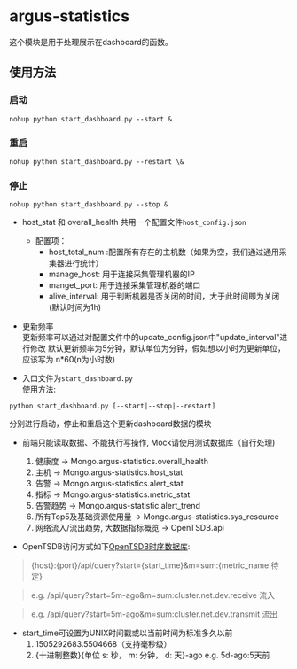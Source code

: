 # argus-statistics

这个模块是用于处理展示在dashboard的函数。


## 使用方法
### 启动
```
nohup python start_dashboard.py --start &
``` 
### 重启
```
nohup python start_dashboard.py --restart \&
 ```
### 停止
```
nohup python start_dashboard.py --stop & 
```



- host_stat 和 overall_health 共用一个配置文件```host_config.json```
    - 配置项：
      - host_total_num :配置所有存在的主机数（如果为空，我们通过通用采集器进行统计）
      - manage_host: 用于连接采集管理机器的IP
      - manget_port: 用于连接采集管理机器的端口
      - alive_interval: 用于判断机器是否关闭的时间，大于此时间即为关闭(默认时间为1h)
  
- 更新频率  
更新频率可以通过对配置文件中的update_config.json中"update_interval"进行修改
默认更新频率为5分钟，默认单位为分钟，假如想以小时为更新单位，应该写为 n*60(n为小时数)

- 入口文件为```start_dashboard.py```  
使用方法:  
```
python start_dashboard.py [--start|--stop|--restart]
```
分别进行启动，停止和重启这个更新dashboard数据的模块



- 前端只能读取数据、不能执行写操作, Mock请使用测试数据库（自行处理)
    1. 健康度 -> Mongo.argus-statistics.overall_health
    2. 主机 -> Mongo.argus-statistics.host_stat
    3. 告警 -> Mongo.argus-statistics.alert_stat
    4. 指标 -> Mongo.argus-statistics.metric_stat
    5. 告警趋势 -> Mongo.argus-statistic.alert_trend
    5. 所有Top5及基础资源使用量 -> Mongo.argus-statistics.sys_resource
    6. 网络流入/流出趋势, 大数据指标概览 -> OpenTSDB.api


- OpenTSDB访问方式如下[OpenTSDB时序数据库](https://opentsdb.net):  

> {host}:{port}/api/query?start={start_time}&m=sum:{metric_name:待定}

> e.g. /api/query?start=5m-ago&m=sum:cluster.net.dev.receive 流入

> e.g. /api/query?start=5m-ago&m=sum:cluster.net.dev.transmit 流出



- start_time可设置为UNIX时间戳或以当前时间为标准多久以前
    1. 1505292683.5504668（支持毫秒级）
    2. {十进制整数}{单位 s: 秒， m: 分钟， d: 天}-ago e.g. 5d-ago:5天前